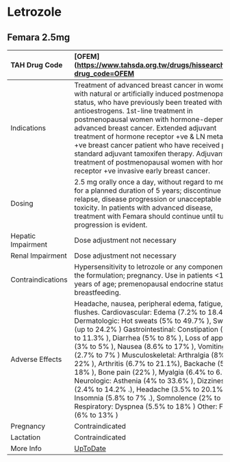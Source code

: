 # Letrozole

## Femara 2.5mg

| TAH Drug Code      | [OFEM](https://www.tahsda.org.tw/drugs/hissearch.php?drug_code=OFEM                                                                                                                                                                                                                                                                                                                                                                                                                                                                                                                                                                                                      |
|:-------------------|:-------------------------------------------------------------------------------------------------------------------------------------------------------------------------------------------------------------------------------------------------------------------------------------------------------------------------------------------------------------------------------------------------------------------------------------------------------------------------------------------------------------------------------------------------------------------------------------------------------------------------------------------------------------------------|
| Indications        | Treatment of advanced breast cancer in women with natural or artificially induced postmenopausal status, who have previously been treated with antioestrogens. 1st-line treatment in postmenopausal women with hormone-dependent advanced breast cancer. Extended adjuvant treatment of hormone receptor +ve & LN metastasis +ve breast cancer patient who have received prior standard adjuvant tamoxifen therapy. Adjuvant treatment of postmenopausal women with hormone receptor +ve invasive early breast cancer.                                                                                                                                                   |
| Dosing             | 2.5 mg orally once a day, without regard to meals for a planned duration of 5 years; discontinue at relapse, disease progression or unacceptable toxicity. In patients with advanced disease, treatment with Femara should continue until tumor progression is evident.                                                                                                                                                                                                                                                                                                                                                                                                  |
| Hepatic Impairment | Dose adjustment not necessary                                                                                                                                                                                                                                                                                                                                                                                                                                                                                                                                                                                                                                            |
| Renal Impairment   | Dose adjustment not necessary                                                                                                                                                                                                                                                                                                                                                                                                                                                                                                                                                                                                                                            |
| Contraindications  | Hypersensitivity to letrozole or any component of the formulation; pregnancy. Use in patients <18 years of age; premenopausal endocrine status; breastfeeding.                                                                                                                                                                                                                                                                                                                                                                                                                                                                                                           |
| Adverse Effects    | Headache, nausea, peripheral edema, fatigue, hot flushes. Cardiovascular: Edema (7.2% to 18.4% ) Dermatologic: Hot sweats (5% to 49.7% ), Sweating (up to 24.2% ) Gastrointestinal: Constipation (1.5% to 11.3% ), Diarrhea (5% to 8% ), Loss of appetite (3% to 5% ), Nausea (8.6% to 17% ), Vomiting (2.7% to 7% ) Musculoskeletal: Arthralgia (8% to 22% ), Arthritis (6.7% to 21.1%), Backache (5% to 18% ), Bone pain (22% ), Myalgia (6.4% to 6.7% ) Neurologic: Asthenia (4% to 33.6% ), Dizziness (2.4% to 14.2% .), Headache (3.5% to 20.1% ), Insomnia (5.8% to 7% .), Somnolence (2% to 3% .) Respiratory: Dyspnea (5.5% to 18% ) Other: Fatigue (6% to 13% ) |
| Pregnancy          | Contraindicated                                                                                                                                                                                                                                                                                                                                                                                                                                                                                                                                                                                                                                                          |
| Lactation          | Contraindicated                                                                                                                                                                                                                                                                                                                                                                                                                                                                                                                                                                                                                                                          |
| More Info          | [UpToDate](https://www.uptodate.com/contents/letrozole-drug-information)                                                                                                                                                                                                                                                                                                                                                                                                                                                                                                                                                                                                 |

